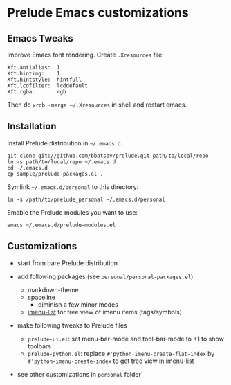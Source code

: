 # Prelude Emacs customizations

## Emacs Tweaks

Improve Emacs font rendering. Create `.Xresources` file:

```
Xft.antialias:  1
Xft.hinting:    1
Xft.hintstyle:  hintfull
Xft.lcdfilter:  lcddefault
Xft.rgba:       rgb
```

Then do `xrdb -merge ~/.Xresources` in shell and restart emacs.

## Installation

Install Prelude distribution in `~/.emacs.d`.

    git clone git://github.com/bbatsov/prelude.git path/to/local/repo
    ln -s path/to/local/repo ~/.emacs.d
    cd ~/.emacs.d
    cp sample/prelude-packages.el .

Symlink `~/.emacs.d/personal` to this directory:

    ln -s /path/to/prelude_personal ~/.emacs.d/personal

Emable the Prelude modules you want to use:

    emacs ~/.emacs.d/prelude-modules.el

## Customizations

- start from bare Prelude distribution

- add following packages (see `personal/personal-packages.el`):
  + markdown-theme
  + spaceline
    - diminish a few minor modes
  + [imenu-list](https://github.com/bmag/imenu-list) for tree view of imenu items (tags/symbols)

- make following tweaks to Prelude files
  + `prelude-ui.el`: set menu-bar-mode and tool-bar-mode to +1 to show toolbars
  + `prelude-python.el`: replace `#'python-imenu-create-flat-index` by `#'python-imenu-create-index` to get tree view in imenu-list

- see other customizations in `personal` folder`
